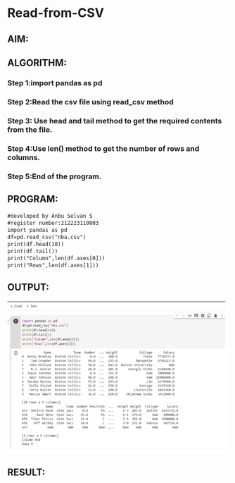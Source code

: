 # Read-from-CSV

## AIM:

## ALGORITHM:
### Step 1:import pandas as pd
### Step 2:Read the csv file using read_csv method
### Step 3: Use head and tail method to get the required contents from the file.
### Step 4:Use len() method to get the number of rows and columns.
### Step 5:End of the program.

## PROGRAM:
```
#developed by Anbu Selvan S
#register number:212223110003
import pandas as pd
df=pd.read_csv("nba.csv")
print(df.head(10))
print(df.tail())
print("Column",len(df.axes[0]))
print("Rows",len(df.axes[1]))
```

## OUTPUT:
![alt text](image.png)

## RESULT:
